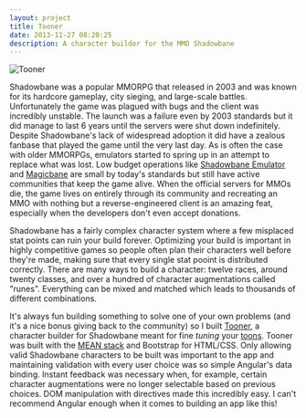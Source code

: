 ```yaml
---
layout: project
title: Tooner
date: 2013-11-27 08:20:25
description: A character builder for the MMO Shadowbane
---
```

![Tooner](tooner.png)

Shadowbane was a popular MMORPG that released in 2003 and was known for its hardcore gameplay, city sieging, and large-scale battles. Unfortunately the game was plagued with bugs and the client was incredibly unstable. The launch was a failure even by 2003 standards but it did manage to last 6 years until the servers were shut down indefinitely. Despite Shadowbane's lack of widespread adoption it did have a zealous fanbase that played the game until the very last day. As is often the case with older MMORPGs, emulators started to spring up in an attempt to replace what was lost. Low budget operations like [Shadowbane Emulator](http://shadowbaneemulator.com/) and [Magicbane](http://magicbane.com/) are small by today's standards but still have active communities that keep the game alive. When the official servers for MMOs die, the game lives on entirely through its community and recreating an MMO with nothing but a reverse-engineered client is an amazing feat, especially when the developers don't even accept donations.

Shadowbane has a fairly complex character system where a few misplaced stat points can ruin your build forever. Optimizing your build is important in highly competitive games so people often plan their characters well before they're made, making sure that every single stat pooint is distributed correctly. There are many ways to build a character: twelve races, around twenty classes, and over a hundred of character augmentations called "runes". Everything can be mixed and matched which leads to thousands of different combinations.

It's always fun building something to solve one of your own problems (and it's a nice bonus giving back to the community) so I built [Tooner](http://tooner.herokuapp.com/), a character builder for Shadowbane meant for fine _tuning_ your [toons](http://gaming.stackexchange.com/questions/77192/what-is-the-source-for-calling-your-characters-toons). Tooner was built with the [MEAN stack](http://mean.io/#!/) and Bootstrap for HTML/CSS. Only allowing valid Shadowbane characters to be built was important to the app and maintaining validation with every user choice was so simple Angular's data binding. Instant feedback was necessary when, for example, certain character augmentations were no longer selectable based on previous choices. DOM manipulation with directives made this incredibly easy. I can't recommend Angular enough when it comes to building an app like this!